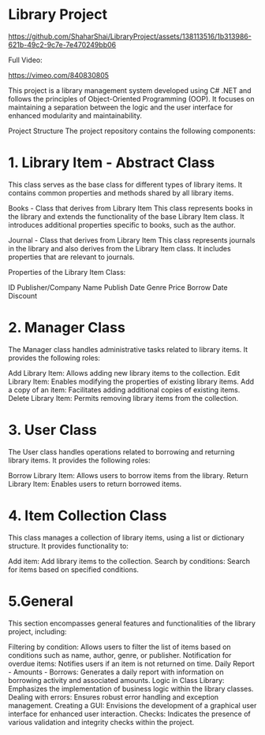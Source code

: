 # Library Project

https://github.com/ShaharShai/LibraryProject/assets/138113516/1b313986-621b-49c2-9c7e-7e470249bb06

Full Video:

https://vimeo.com/840830805

This project is a library management system developed using C# .NET and follows the principles of Object-Oriented Programming (OOP). It focuses on maintaining a separation between the logic and the user interface for enhanced modularity and maintainability.

Project Structure
The project repository contains the following components:

# 1. Library Item - Abstract Class
This class serves as the base class for different types of library items. It contains common properties and methods shared by all library items.

Books - Class that derives from Library Item
This class represents books in the library and extends the functionality of the base Library Item class. It introduces additional properties specific to books, such as the author.

Journal - Class that derives from Library Item
This class represents journals in the library and also derives from the Library Item class. It includes properties that are relevant to journals.

Properties of the Library Item Class:

ID
Publisher/Company Name
Publish Date
Genre
Price
Borrow Date
Discount

# 2. Manager Class
The Manager class handles administrative tasks related to library items. It provides the following roles:

Add Library Item: Allows adding new library items to the collection.
Edit Library Item: Enables modifying the properties of existing library items.
Add a copy of an item: Facilitates adding additional copies of existing items.
Delete Library Item: Permits removing library items from the collection.

# 3. User Class
The User class handles operations related to borrowing and returning library items. It provides the following roles:

Borrow Library Item: Allows users to borrow items from the library.
Return Library Item: Enables users to return borrowed items.

# 4. Item Collection Class
This class manages a collection of library items, using a list or dictionary structure. It provides functionality to:

Add item: Add library items to the collection.
Search by conditions: Search for items based on specified conditions.

# 5.General
This section encompasses general features and functionalities of the library project, including:

Filtering by condition: Allows users to filter the list of items based on conditions such as name, author, genre, or publisher.
Notification for overdue items: Notifies users if an item is not returned on time.
Daily Report - Amounts - Borrows: Generates a daily report with information on borrowing activity and associated amounts.
Logic in Class Library: Emphasizes the implementation of business logic within the library classes.
Dealing with errors: Ensures robust error handling and exception management.
Creating a GUI: Envisions the development of a graphical user interface for enhanced user interaction.
Checks: Indicates the presence of various validation and integrity checks within the project.
